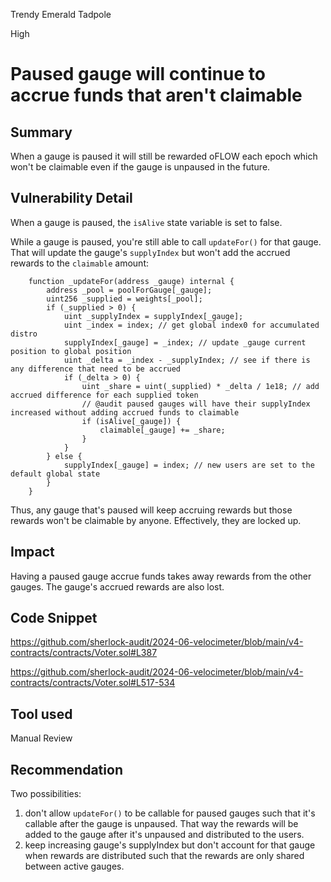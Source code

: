 Trendy Emerald Tadpole

High

# Paused gauge will continue to accrue funds that aren't claimable

## Summary
When a gauge is paused it will still be rewarded oFLOW each epoch which won't be claimable even if the gauge is unpaused in the future.

## Vulnerability Detail
When a gauge is paused, the `isAlive` state variable is set to false.

While a gauge is paused, you're still able to call `updateFor()` for that gauge. That will update the gauge's `supplyIndex` but won't add the accrued rewards to the `claimable` amount:

```sol
    function _updateFor(address _gauge) internal {
        address _pool = poolForGauge[_gauge];
        uint256 _supplied = weights[_pool];
        if (_supplied > 0) {
            uint _supplyIndex = supplyIndex[_gauge];
            uint _index = index; // get global index0 for accumulated distro
            supplyIndex[_gauge] = _index; // update _gauge current position to global position
            uint _delta = _index - _supplyIndex; // see if there is any difference that need to be accrued
            if (_delta > 0) {
                uint _share = uint(_supplied) * _delta / 1e18; // add accrued difference for each supplied token
                // @audit paused gauges will have their supplyIndex increased without adding accrued funds to claimable
                if (isAlive[_gauge]) {
                    claimable[_gauge] += _share;
                }
            }
        } else {
            supplyIndex[_gauge] = index; // new users are set to the default global state
        }
    }
```

Thus, any gauge that's paused will keep accruing rewards but those rewards won't be claimable by anyone. Effectively, they are locked up.

## Impact
Having a paused gauge accrue funds takes away rewards from the other gauges. The gauge's accrued rewards are also lost.

## Code Snippet
https://github.com/sherlock-audit/2024-06-velocimeter/blob/main/v4-contracts/contracts/Voter.sol#L387

https://github.com/sherlock-audit/2024-06-velocimeter/blob/main/v4-contracts/contracts/Voter.sol#L517-534

## Tool used

Manual Review

## Recommendation
Two possibilities:

1. don't allow `updateFor()` to be callable for paused gauges such that it's callable after the gauge is unpaused. That way the rewards will be added to the gauge after it's unpaused and distributed to the users.
2. keep increasing gauge's supplyIndex but don't account for that gauge when rewards are distributed such that the rewards are only shared between active gauges.